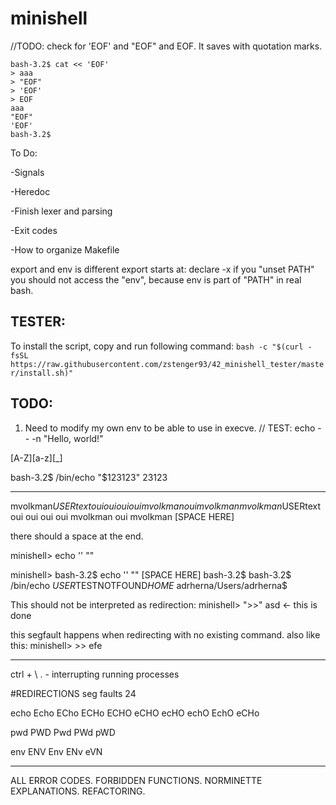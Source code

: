 # minishell


//TODO: check for 'EOF' and "EOF" and EOF. It saves with quotation marks.
```
bash-3.2$ cat << 'EOF'
> aaa
> "EOF"
> 'EOF'
> EOF
aaa
"EOF"
'EOF'
bash-3.2$
```

To Do:

-Signals

-Heredoc

-Finish lexer and parsing

-Exit codes

-How to organize Makefile

export and env is different
export starts at: declare -x
if you "unset PATH" you should not access the "env", because env is part of "PATH" in real bash.

## TESTER:
To install the script, copy and run following command:
```bash -c "$(curl -fsSL https://raw.githubusercontent.com/zstenger93/42_minishell_tester/master/install.sh)"```



## TODO:

1. Need to modify my own env to be able to use in execve.
// TEST: echo -- -n "Hello, world!"

[A-Z][a-z][_]

bash-3.2$ /bin/echo "$123123"
23123

----------------------

mvolkman$USERtext oui oui oui oui mvolkman oui mvolkman
mvolkman$USERtext oui oui oui oui mvolkman oui mvolkman [SPACE HERE]

there should a space at the end.

minishell> echo '' ""

minishell>
bash-3.2$ echo '' ""
[SPACE HERE]
bash-3.2$
bash-3.2$ /bin/echo $USER$TESTNOTFOUND$HOME$
adrherna/Users/adrherna$

This should not be interpreted as redirection:
minishell> ">>" asd          <- this is done



this segfault happens when redirecting with no existing command.
also like this:
minishell> >> efe

------


 ctrl + \ . - interrupting running processes


#REDIRECTIONS seg faults
24


echo
Echo
ECho
ECHo
ECHO
eCHO
ecHO
echO
EchO
eCHo

pwd
PWD
Pwd
PWd
pWD

env
ENV
Env
ENv
eVN


-----


ALL ERROR CODES.
FORBIDDEN FUNCTIONS.
NORMINETTE
EXPLANATIONS.
REFACTORING.
